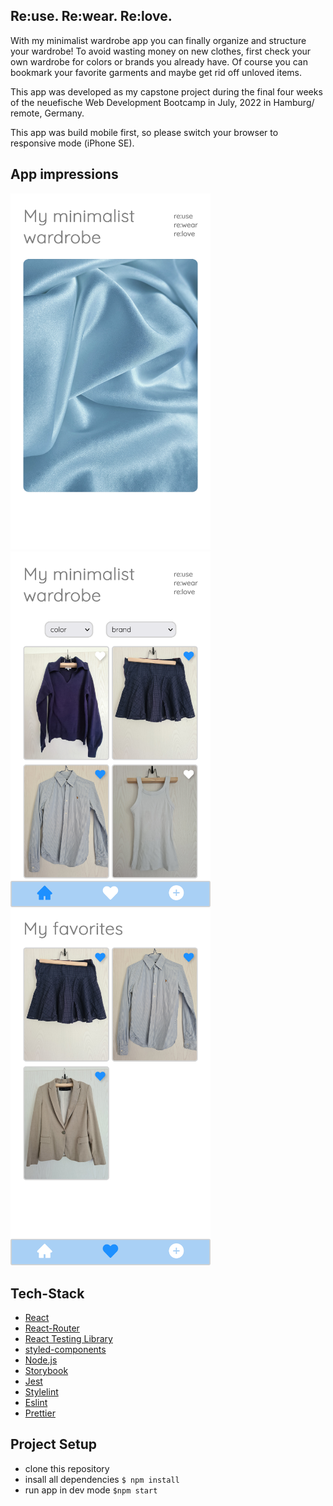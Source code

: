## Re:use. Re:wear. Re:love.

With my minimalist wardrobe app you can finally organize and structure your wardrobe! To avoid wasting money on new clothes, first check your own wardrobe for colors or brands you already have. Of course you can bookmark your favorite garments and maybe get rid off unloved items.

This app was developed as my capstone project during the final four weeks of the neuefische Web Development Bootcamp in July, 2022 in Hamburg/ remote, Germany.

This app was build mobile first, so please switch your browser to responsive mode (iPhone SE).

## App impressions

<img src="./public/images/startscreen.png" width=320px />
<img src="./public/images/my-minimalist-wardrobe.png" width=320px />
<img src="./public/images/my-favorites.png" width=320px>

## Tech-Stack

- [React](https://reactjs.org)
- [React-Router](https://reactrouter.com/le)
- [React Testing Library](https://testing-library.com)
- [styled-components](https://www.styled-components.com)
- [Node.js](https://nodejs.org)
- [Storybook](https://storybook.js.org/)
- [Jest](https://jestjs.io/)
- [Stylelint](https://stylelint.io/)
- [Eslint](https://eslint.org/)
- [Prettier](https://prettier.io/)

## Project Setup

- clone this repository
- insall all dependencies `$ npm install`
- run app in dev mode `$npm start`
